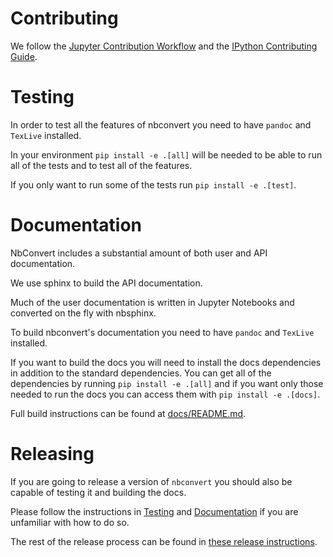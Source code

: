# Contributing

We follow the
[Jupyter Contribution Workflow](https://jupyter.readthedocs.io/en/latest/contributor/content-contributor.html)
and the [IPython Contributing Guide](https://github.com/ipython/ipython/blob/master/CONTRIBUTING.md).

# Testing

In order to test all the features of nbconvert you need to have `pandoc` and
`TexLive` installed. 

In your environment `pip install -e .[all]` will be needed to be able to
run all of the tests and to test all of the features. 

If you only want to run some of the tests run `pip install -e .[test]`.

# Documentation

NbConvert includes a substantial amount of both user and API documentation. 

We use sphinx to build the API documentation. 

Much of the user documentation is written in Jupyter Notebooks and converted on the fly with nbsphinx. 


To build nbconvert's documentation you need to have `pandoc` and
`TexLive` installed. 

If you want to build the docs you will need to install the docs dependencies in addition to
the standard dependencies. You can get all of the dependencies by running `pip install -e
.[all]` and if you want only those needed to run the docs you can access them with `pip install -e .[docs]`.

Full build instructions can be found at [docs/README.md](docs/README.md).

# Releasing

If you are going to release a version of `nbconvert` you should also be capable
of testing it and building the docs. 

Please follow the instructions in [Testing](#testing) and [Documentation](#documentation) if
you are unfamiliar with how to do so.

The rest of the release process can be found in [these release instructions](./docs/source/development_release.rst).
